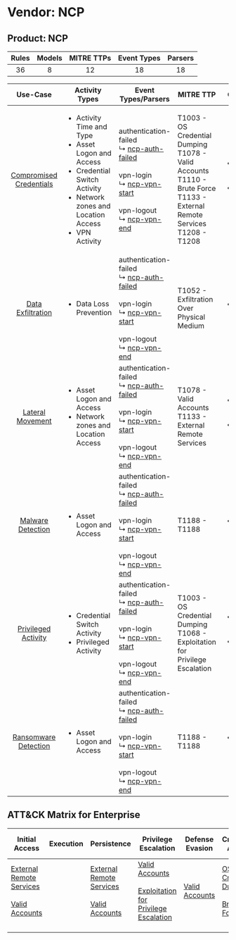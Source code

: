 Vendor: NCP
===========
Product: NCP
------------
| Rules | Models | MITRE TTPs | Event Types | Parsers |
|:-----:|:------:|:----------:|:-----------:|:-------:|
|  36   |   8    |     12     |     18      |   18    |

|                                 Use-Case                                  | Activity Types                                                                                                                                                             | Event Types/Parsers                                                                                                                                                                                                                                                | MITRE TTP                                                                                                                               | Content                                              |
|:-------------------------------------------------------------------------:| -------------------------------------------------------------------------------------------------------------------------------------------------------------------------- | ------------------------------------------------------------------------------------------------------------------------------------------------------------------------------------------------------------------------------------------------------------------ | --------------------------------------------------------------------------------------------------------------------------------------- | ---------------------------------------------------- |
| [Compromised Credentials](../UseCases/usecase_compromised_credentials.md) | <ul><li>Activity Time  and Type</li><li>Asset Logon and Access</li><li>Credential Switch Activity</li><li>Network zones and Location Access</li><li>VPN Activity</li></ul> |  authentication-failed<br> ↳ [ncp-auth-failed](../Parsers/parserContent_ncp-auth-failed.md)<br><br> vpn-login<br> ↳ [ncp-vpn-start](../Parsers/parserContent_ncp-vpn-start.md)<br><br> vpn-logout<br> ↳ [ncp-vpn-end](../Parsers/parserContent_ncp-vpn-end.md)<br> | T1003 - OS Credential Dumping<br>T1078 - Valid Accounts<br>T1110 - Brute Force<br>T1133 - External Remote Services<br>T1208 - T1208<br> | <ul><li>18 Rules</li></ul><ul><li>6 Models</li></ul> |
|       [Data Exfiltration](../UseCases/usecase_data_exfiltration.md)       | <ul><li>Data Loss Prevention</li></ul>                                                                                                                                     |  authentication-failed<br> ↳ [ncp-auth-failed](../Parsers/parserContent_ncp-auth-failed.md)<br><br> vpn-login<br> ↳ [ncp-vpn-start](../Parsers/parserContent_ncp-vpn-start.md)<br><br> vpn-logout<br> ↳ [ncp-vpn-end](../Parsers/parserContent_ncp-vpn-end.md)<br> | T1052 - Exfiltration Over Physical Medium<br>                                                                                           | <ul><li>1 Rules</li></ul>                            |
|        [Lateral Movement](../UseCases/usecase_lateral_movement.md)        | <ul><li>Asset Logon and Access</li><li>Network zones and Location Access</li></ul>                                                                                         |  authentication-failed<br> ↳ [ncp-auth-failed](../Parsers/parserContent_ncp-auth-failed.md)<br><br> vpn-login<br> ↳ [ncp-vpn-start](../Parsers/parserContent_ncp-vpn-start.md)<br><br> vpn-logout<br> ↳ [ncp-vpn-end](../Parsers/parserContent_ncp-vpn-end.md)<br> | T1078 - Valid Accounts<br>T1133 - External Remote Services<br>                                                                          | <ul><li>3 Rules</li></ul><ul><li>1 Models</li></ul>  |
|       [Malware Detection](../UseCases/usecase_malware_detection.md)       | <ul><li>Asset Logon and Access</li></ul>                                                                                                                                   |  authentication-failed<br> ↳ [ncp-auth-failed](../Parsers/parserContent_ncp-auth-failed.md)<br><br> vpn-login<br> ↳ [ncp-vpn-start](../Parsers/parserContent_ncp-vpn-start.md)<br><br> vpn-logout<br> ↳ [ncp-vpn-end](../Parsers/parserContent_ncp-vpn-end.md)<br> | T1188 - T1188<br>                                                                                                                       | <ul><li>6 Rules</li></ul>                            |
|     [Privileged Activity](../UseCases/usecase_privileged_activity.md)     | <ul><li>Credential Switch Activity</li><li>Privileged Activity</li></ul>                                                                                                   |  authentication-failed<br> ↳ [ncp-auth-failed](../Parsers/parserContent_ncp-auth-failed.md)<br><br> vpn-login<br> ↳ [ncp-vpn-start](../Parsers/parserContent_ncp-vpn-start.md)<br><br> vpn-logout<br> ↳ [ncp-vpn-end](../Parsers/parserContent_ncp-vpn-end.md)<br> | T1003 - OS Credential Dumping<br>T1068 - Exploitation for Privilege Escalation<br>                                                      | <ul><li>2 Rules</li></ul><ul><li>1 Models</li></ul>  |
|    [Ransomware Detection](../UseCases/usecase_ransomware_detection.md)    | <ul><li>Asset Logon and Access</li></ul>                                                                                                                                   |  authentication-failed<br> ↳ [ncp-auth-failed](../Parsers/parserContent_ncp-auth-failed.md)<br><br> vpn-login<br> ↳ [ncp-vpn-start](../Parsers/parserContent_ncp-vpn-start.md)<br><br> vpn-logout<br> ↳ [ncp-vpn-end](../Parsers/parserContent_ncp-vpn-end.md)<br> | T1188 - T1188<br>                                                                                                                       | <ul><li>6 Rules</li></ul>                            |

ATT&CK Matrix for Enterprise
----------------------------
| Initial Access                                                                                                                                   | Execution | Persistence                                                                                                                                      | Privilege Escalation                                                                                                                                          | Defense Evasion                                                     | Credential Access                                                                                                                          | Discovery | Lateral Movement | Collection | Command and Control | Exfiltration                                                                           | Impact |
| ------------------------------------------------------------------------------------------------------------------------------------------------ | --------- | ------------------------------------------------------------------------------------------------------------------------------------------------ | ------------------------------------------------------------------------------------------------------------------------------------------------------------- | ------------------------------------------------------------------- | ------------------------------------------------------------------------------------------------------------------------------------------ | --------- | ---------------- | ---------- | ------------------- | -------------------------------------------------------------------------------------- | ------ |
| [External Remote Services](https://attack.mitre.org/techniques/T1133)<br><br>[Valid Accounts](https://attack.mitre.org/techniques/T1078)<br><br> |           | [External Remote Services](https://attack.mitre.org/techniques/T1133)<br><br>[Valid Accounts](https://attack.mitre.org/techniques/T1078)<br><br> | [Valid Accounts](https://attack.mitre.org/techniques/T1078)<br><br>[Exploitation for Privilege Escalation](https://attack.mitre.org/techniques/T1068)<br><br> | [Valid Accounts](https://attack.mitre.org/techniques/T1078)<br><br> | [OS Credential Dumping](https://attack.mitre.org/techniques/T1003)<br><br>[Brute Force](https://attack.mitre.org/techniques/T1110)<br><br> |           |                  |            |                     | [Exfiltration Over Physical Medium](https://attack.mitre.org/techniques/T1052)<br><br> |        |